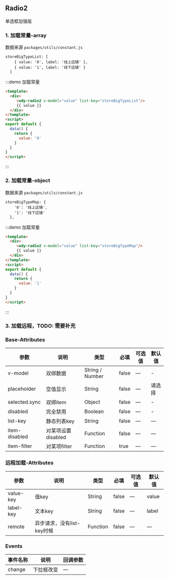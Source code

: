 ## Radio2

单选框加强版

### 1. 加载常量-array

数据来源 `packages/utils/constant.js`
```
storeBigTypeList: [
    { value: '0', label: '线上店铺' },
    { value: '1', label: '线下店铺' }
  ]
```

:::demo 加载常量

```html
<template>
  <div>
     <ody-radio2 v-model="value" list-key="storeBigTypeList"/>
     {{ value }}
  </div>
</template>
<script>
export default {
  data() {
    return {
      value: '0'
    }
  }
}
</script>
```

:::

### 2. 加载常量-object

数据来源 `packages/utils/constant.js`
```
storeBigTypeMap: {
    '0': '线上店铺',
    '1': '线下店铺'
  },
```

:::demo 加载常量

```html
<template>
  <div>
     <ody-radio2 v-model="value" list-key="storeBigTypeMap"/>
     {{ value }}
  </div>
</template>
<script>
export default {
  data() {
    return {
      value: '1'
    }
  }
}
</script>
```

:::

### 3. 加载远程，TODO: 需要补充

### Base-Attributes

| 参数      | 说明          | 类型      | 必填 | 可选值                           | 默认值  |
|---------- |-------------- |---------- |--------------------------------  |-------- |-------- |
| v-model    | 双绑数据         | String / Number | false | — | - |
| placeholder    |  空值显示        | String | false | — | 请选择 |
| selected.sync    | 双绑item         | Object | false | — | - |
| disabled    | 完全禁用         | Boolean | false | — | - |
| list-key    |  静态列表key     | String | false | — | — |
| item-disabled    |  对某项设置disabled        | Function | false | — | — |
| item-filter    |  对某项filter        | Function | true | — | — |

### 远程加载-Attributes

| 参数      | 说明          | 类型      | 必填 | 可选值                           | 默认值  |
|---------- |-------------- |---------- |--------------------------------  |-------- |-------- |
| value-key    | 值key    | String | false | — | value |
| label-key    |  文本key     | String | false | — | label |
| remote    |  异步请求，没有list-key时候        | Function | false | — | — |

### Events

| 事件名称 | 说明 | 回调参数 |
|---------- |-------- |---------- |
| change | 下拉框改变 | — |
